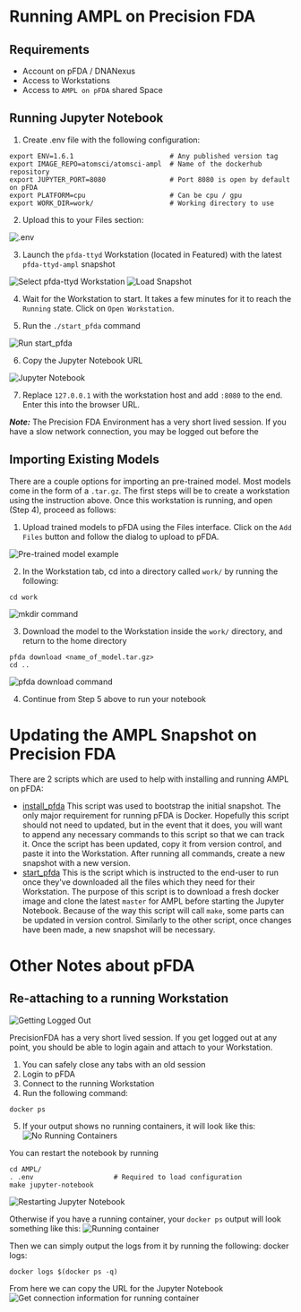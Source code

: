 # Running AMPL on Precision FDA

## Requirements

- Account on pFDA / DNANexus
- Access to Workstations
- Access to `AMPL on pFDA` shared Space

## Running Jupyter Notebook

1. Create .env file with the following configuration:

```shell
export ENV=1.6.1                        # Any published version tag
export IMAGE_REPO=atomsci/atomsci-ampl  # Name of the dockerhub repository
export JUPYTER_PORT=8080                # Port 8080 is open by default on pFDA
export PLATFORM=cpu                     # Can be cpu / gpu
export WORK_DIR=work/                   # Working directory to use
```

2. Upload this to your Files section:

![.env](https://i.imgur.com/Jw8BLVp.png)

3. Launch the `pfda-ttyd` Workstation (located in Featured) with the latest `pfda-ttyd-ampl` snapshot

![Select pfda-ttyd Workstation](https://i.imgur.com/AOKH9dZ.png)
![Load Snapshot](https://i.imgur.com/xoveFH2.png)

4. Wait for the Workstation to start. It takes a few minutes for it to reach the `Running` state. Click on `Open Workstation`.

5. Run the `./start_pfda` command

![Run start_pfda](https://imgur.com/pAh8GQG.png)

6. Copy the Jupyter Notebook URL

![Jupyter Notebook](https://i.imgur.com/PuXkrmx.png)

7. Replace `127.0.0.1` with the workstation host and add `:8080` to the end. Enter this into the browser URL.

**_Note:_** The Precision FDA Environment has a very short lived session. If you have a slow network connection, you may be logged out before the

## Importing Existing Models

There are a couple options for importing an pre-trained model. Most models come in the form of a `.tar.gz`. The first steps will be to create a workstation using the instruction above. Once this workstation is running, and open (Step 4), proceed as follows:

1. Upload trained models to pFDA using the Files interface. Click on the `Add Files` button and follow the dialog to upload to pFDA.

![Pre-trained model example](https://i.imgur.com/W7rfzaD.png)

2. In the Workstation tab, cd into a directory called `work/` by running the following:

```
cd work
```

![mkdir command](https://i.imgur.com/4Xq9WPc.png)

3. Download the model to the Workstation inside the `work/` directory, and return to the home directory

```
pfda download <name_of_model.tar.gz>
cd ..
```

![pfda download command](https://i.imgur.com/lvbYRRi.png)

4. Continue from Step 5 above to run your notebook

# Updating the AMPL Snapshot on Precision FDA

There are 2 scripts which are used to help with installing and running AMPL on pFDA:

- [install_pfda](./install_pfda)
  This script was used to bootstrap the initial snapshot. The only major requirement for running pFDA is Docker. Hopefully this script should not need to updated, but in the event that it does, you will want to append any necessary commands to this script so that we can track it. Once the script has been updated, copy it from version control, and paste it into the Workstation. After running all commands, create a new snapshot with a new version.
- [start_pfda](./start_pfda)
  This is the script which is instructed to the end-user to run once they've downloaded all the files which they need for their Workstation. The purpose of this script is to download a fresh docker image and clone the latest `master` for AMPL before starting the Jupyter Notebook. Because of the way this script will call `make`, some parts can be updated in version control. Similarly to the other script, once changes have been made, a new snapshot will be necessary.

# Other Notes about pFDA

## Re-attaching to a running Workstation

![Getting Logged Out](https://imgur.com/UqxlHay.png)

PrecisionFDA has a very short lived session. If you get logged out at any point, you should be able to login again and attach to your Workstation.

1. You can safely close any tabs with an old session
2. Login to pFDA
3. Connect to the running Workstation
4. Run the following command:

```shell
docker ps
```

5.  If your output shows no running containers, it will look like this:
    ![No Running Containers](https://imgur.com/I7qNx2K.png)

You can restart the notebook by running

```shell
cd AMPL/
. .env                    # Required to load configuration
make jupyter-notebook
```

![Restarting Jupyter Notebook](https://imgur.com/WV41mJq.png)

Otherwise if you have a running container, your `docker ps` output will look something like this:
![Running container](https://imgur.com/noyeNUM.png)

Then we can simply output the logs from it by running the following:
docker logs:

```
docker logs $(docker ps -q)
```

From here we can copy the URL for the Jupyter Notebook
![Get connection information for running container](https://imgur.com/DKz11Ri.png)
